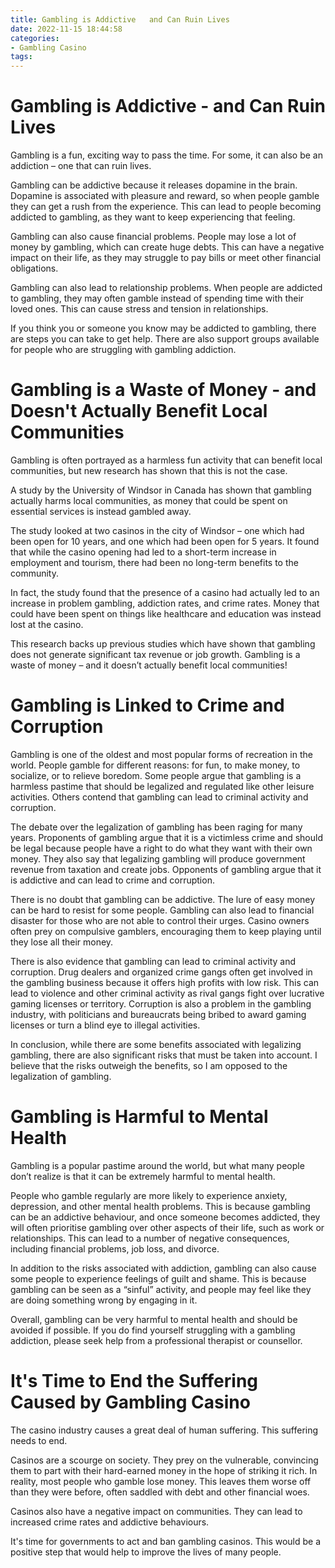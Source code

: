```yaml
---
title: Gambling is Addictive   and Can Ruin Lives
date: 2022-11-15 18:44:58
categories:
- Gambling Casino
tags:
---
```



#  Gambling is Addictive - and Can Ruin Lives

Gambling is a fun, exciting way to pass the time. For some, it can also be an addiction – one that can ruin lives.

Gambling can be addictive because it releases dopamine in the brain. Dopamine is associated with pleasure and reward, so when people gamble they can get a rush from the experience. This can lead to people becoming addicted to gambling, as they want to keep experiencing that feeling.

Gambling can also cause financial problems. People may lose a lot of money by gambling, which can create huge debts. This can have a negative impact on their life, as they may struggle to pay bills or meet other financial obligations.

Gambling can also lead to relationship problems. When people are addicted to gambling, they may often gamble instead of spending time with their loved ones. This can cause stress and tension in relationships.

If you think you or someone you know may be addicted to gambling, there are steps you can take to get help. There are also support groups available for people who are struggling with gambling addiction.

#  Gambling is a Waste of Money - and Doesn't Actually Benefit Local Communities

Gambling is often portrayed as a harmless fun activity that can benefit local communities, but new research has shown that this is not the case.

A study by the University of Windsor in Canada has shown that gambling actually harms local communities, as money that could be spent on essential services is instead gambled away.

The study looked at two casinos in the city of Windsor – one which had been open for 10 years, and one which had been open for 5 years. It found that while the casino opening had led to a short-term increase in employment and tourism, there had been no long-term benefits to the community.

In fact, the study found that the presence of a casino had actually led to an increase in problem gambling, addiction rates, and crime rates. Money that could have been spent on things like healthcare and education was instead lost at the casino.

This research backs up previous studies which have shown that gambling does not generate significant tax revenue or job growth. Gambling is a waste of money – and it doesn’t actually benefit local communities!

#  Gambling is Linked to Crime and Corruption

Gambling is one of the oldest and most popular forms of recreation in the world. People gamble for different reasons: for fun, to make money, to socialize, or to relieve boredom. Some people argue that gambling is a harmless pastime that should be legalized and regulated like other leisure activities. Others contend that gambling can lead to criminal activity and corruption.

The debate over the legalization of gambling has been raging for many years. Proponents of gambling argue that it is a victimless crime and should be legal because people have a right to do what they want with their own money. They also say that legalizing gambling will produce government revenue from taxation and create jobs. Opponents of gambling argue that it is addictive and can lead to crime and corruption.

There is no doubt that gambling can be addictive. The lure of easy money can be hard to resist for some people. Gambling can also lead to financial disaster for those who are not able to control their urges. Casino owners often prey on compulsive gamblers, encouraging them to keep playing until they lose all their money.

There is also evidence that gambling can lead to criminal activity and corruption. Drug dealers and organized crime gangs often get involved in the gambling business because it offers high profits with low risk. This can lead to violence and other criminal activity as rival gangs fight over lucrative gaming licenses or territory. Corruption is also a problem in the gambling industry, with politicians and bureaucrats being bribed to award gaming licenses or turn a blind eye to illegal activities.

In conclusion, while there are some benefits associated with legalizing gambling, there are also significant risks that must be taken into account. I believe that the risks outweigh the benefits, so I am opposed to the legalization of gambling.

#  Gambling is Harmful to Mental Health

Gambling is a popular pastime around the world, but what many people don’t realize is that it can be extremely harmful to mental health.

People who gamble regularly are more likely to experience anxiety, depression, and other mental health problems. This is because gambling can be an addictive behaviour, and once someone becomes addicted, they will often prioritise gambling over other aspects of their life, such as work or relationships. This can lead to a number of negative consequences, including financial problems, job loss, and divorce.

In addition to the risks associated with addiction, gambling can also cause some people to experience feelings of guilt and shame. This is because gambling can be seen as a “sinful” activity, and people may feel like they are doing something wrong by engaging in it.

Overall, gambling can be very harmful to mental health and should be avoided if possible. If you do find yourself struggling with a gambling addiction, please seek help from a professional therapist or counsellor.

#  It's Time to End the Suffering Caused by Gambling Casino

The casino industry causes a great deal of human suffering. This suffering needs to end.

Casinos are a scourge on society. They prey on the vulnerable, convincing them to part with their hard-earned money in the hope of striking it rich. In reality, most people who gamble lose money. This leaves them worse off than they were before, often saddled with debt and other financial woes.

Casinos also have a negative impact on communities. They can lead to increased crime rates and addictive behaviours.

It's time for governments to act and ban gambling casinos. This would be a positive step that would help to improve the lives of many people.